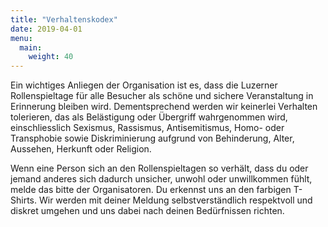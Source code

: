 ```yaml
---
title: "Verhaltenskodex"
date: 2019-04-01
menu:
  main:
    weight: 40
---
```


Ein wichtiges Anliegen der Organisation ist es, dass die Luzerner Rollenspieltage für alle Besucher als schöne und sichere Veranstaltung in Erinnerung bleiben wird. Dementsprechend werden wir keinerlei Verhalten tolerieren, das als Belästigung oder Übergriff wahrgenommen wird, einschliesslich Sexismus, Rassismus, Antisemitismus, Homo- oder Transphobie sowie Diskriminierung aufgrund von Behinderung, Alter, Aussehen, Herkunft oder Religion.

Wenn eine Person sich an den Rollenspieltagen so verhält, dass du oder jemand anderes sich dadurch unsicher, unwohl oder unwillkommen fühlt, melde das bitte der Organisatoren. Du erkennst uns an den farbigen T-Shirts. Wir werden mit deiner Meldung selbstverständlich respektvoll und diskret umgehen und uns dabei nach deinen Bedürfnissen richten.
